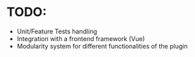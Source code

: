 # TODO:

- Unit/Feature Tests handling
- Integration with a frontend framework (Vue)
- Modularity system for different functionalities of the plugin